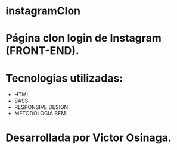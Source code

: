 # instagramClon
# Página clon login de Instagram (FRONT-END).
# Tecnologias utilizadas:
 - HTML
 - SASS
 - RESPONSIVE DESIGN
 - METODOLOGIA BEM
  
# Desarrollada por Victor Osinaga.
